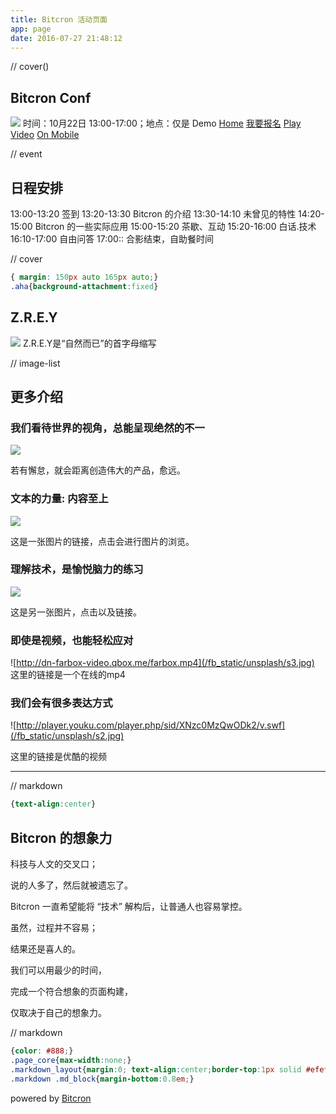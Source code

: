 ```yaml
---
title: Bitcron 活动页面
app: page
date: 2016-07-27 21:48:12
---
```


// cover()
## Bitcron Conf
![](/fb_static/unsplash/3.jpg)
时间：10月22日 13:00-17:00；地点：仅是 Demo
[Home](/)
[我要报名](http://form.mikecrm.com/PFIeoj)
[Play Video](https://player.vimeo.com/video/162681396)
[On Mobile](/post/apps/morepage "qrcode")


// event
## 日程安排
13:00-13:20 签到
13:20-13:30 Bitcron 的介绍
13:30-14:10 未曾见的特性
14:20-15:00 Bitcron 的一些实际应用
15:00-15:20 茶歇、互动
15:20-16:00 白话.技术
16:10-17:00 自由问答
17:00::  合影结束，自助餐时间

// cover
```css
{ margin: 150px auto 165px auto;}
.aha{background-attachment:fixed}
```
## Z.R.E.Y
![](/fb_static/unsplash/2.jpg)
Z.R.E.Y是“自然而已”的首字母缩写


// image-list
## 更多介绍
### 我们看待世界的视角，总能呈现绝然的不一
![](/fb_static/unsplash/sme.png)

若有懈怠，就会距离创造伟大的产品，愈远。

### 文本的力量: 内容至上
![](/fb_static/unsplash/s1.jpg)

这是一张图片的链接，点击会进行图片的浏览。

### 理解技术，是愉悦脑力的练习
![](/fb_static/unsplash/2.jpg)

这是另一张图片，点击以及链接。

### 即使是视频，也能轻松应对
![http://dn-farbox-video.qbox.me/farbox.mp4](/fb_static/unsplash/s3.jpg)
这里的链接是一个在线的mp4

### 我们会有很多表达方式
![http://player.youku.com/player.php/sid/XNzc0MzQwODk2/v.swf](/fb_static/unsplash/s2.jpg)

这里的链接是优酷的视频

- - - - -

// markdown

```css
{text-align:center}
```

## Bitcron 的想象力

科技与人文的交叉口；

说的人多了，然后就被遗忘了。

Bitcron 一直希望能将 “技术” 解构后，让普通人也容易掌控。

虽然，过程并不容易；

结果还是喜人的。

我们可以用最少的时间，

完成一个符合想象的页面构建，

仅取决于自己的想象力。


// markdown
```css
{color: #888;}
.page_core{max-width:none;}
.markdown_layout{margin:0; text-align:center;border-top:1px solid #efefef;}
.markdown .md_block{margin-bottom:0.8em;}
```
powered by [Bitcron](https://www.bitcron.com)